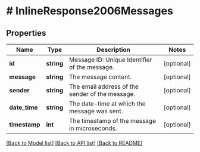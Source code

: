 # # InlineResponse2006Messages

## Properties

Name | Type | Description | Notes
------------ | ------------- | ------------- | -------------
**id** | **string** | Message ID: Unique Identifier of the message. | [optional] 
**message** | **string** | The message content. | [optional] 
**sender** | **string** | The email address of the sender of the message. | [optional] 
**date_time** | **string** | The date-time at which the message was sent. | [optional] 
**timestamp** | **int** | The timestamp of the message in microseconds. | [optional] 

[[Back to Model list]](../../README.md#documentation-for-models) [[Back to API list]](../../README.md#documentation-for-api-endpoints) [[Back to README]](../../README.md)


